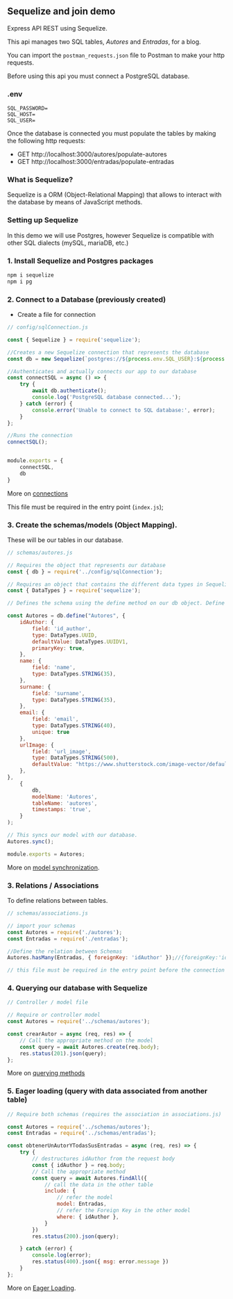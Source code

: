 ## Sequelize and join demo

Express API REST using Sequelize. 

This api manages two SQL tables, _Autores_ and _Entradas_, for a blog. 

You can import the `postman_requests.json` file to Postman to make your http requests. 

Before using this api you must connect a PostgreSQL database.

### .env
```
SQL_PASSWORD=
SQL_HOST=
SQL_USER=
```
Once the database is connected you must populate the tables by making the following http requests: 

- GET http://localhost:3000/autores/populate-autores
- GET http://localhost:3000/entradas/populate-entradas

### What is Sequelize?

Sequelize is a ORM (Object-Relational Mapping) that allows to interact with the database by means of JavaScript methods. 

### Setting up Sequelize

In this demo we will use Postgres, however Sequelize is compatible with other SQL dialects (mySQL, mariaDB, etc.)

### 1. Install Sequelize and Postgres packages
```bash
npm i sequelize
npm i pg
```

### 2. Connect to a Database (previously created)

- Create a file for connection 

```js
// config/sqlConnection.js

const { Sequelize } = require('sequelize');

//Creates a new Sequelize connection that represents the database
const db = new Sequelize(`postgres://${process.env.SQL_USER}:${process.env.SQL_PASSWORD}@${process.env.SQL_HOST}/${process.env.SQL_USER}`);

//Authenticates and actually connects our app to our database
const connectSQL = async () => {
    try {
        await db.authenticate();
        console.log('PostgreSQL database connected...');
    } catch (error) {
        console.error('Unable to connect to SQL database:', error);
    }
};

//Runs the connection
connectSQL();


module.exports = {
    connectSQL,
    db
}
```
More on [connections](https://sequelize.org/docs/v6/getting-started/#connecting-to-a-database)

This file must be required in the entry point (`index.js`);




### 3. Create the schemas/models (Object Mapping). 

These will be our tables in our database.

```js
// schemas/autores.js

// Requires the object that represents our database
const { db } = require('../config/sqlConnection');

// Requires an object that contains the different data types in Sequelize
const { DataTypes } = require('sequelize');

// Defines the schema using the define method on our db object. Define has as first argument the name of the model and as second argument an object containing the name of the fields and their features. 

const Autores = db.define("Autores", {
    idAuthor: {
        field: 'id_author',
        type: DataTypes.UUID,
        defaultValue: DataTypes.UUIDV1,
        primaryKey: true,
    },
    name: {
        field: 'name',
        type: DataTypes.STRING(35),
    },
    surname: {
        field: 'surname',
        type: DataTypes.STRING(35),
    },
    email: {
        field: 'email',
        type: DataTypes.STRING(40),
        unique: true
    },
    urlImage: {
        field: 'url_image',
        type: DataTypes.STRING(500),
        defaultValue: "https://www.shutterstock.com/image-vector/default-ui-image-placeholder-wireframes-260nw-1037719192.jpg"
    },
},
    {
        db,
        modelName: 'Autores',
        tableName: 'autores',
        timestamps: 'true',
    }
);

// This syncs our model with our database.
Autores.sync();

module.exports = Autores;

```

More on [model synchronization](https://sequelize.org/docs/v6/core-concepts/model-basics/#model-synchronization).


### 3. Relations / Associations

To define relations between tables.

```js
// schemas/associations.js

// import your schemas
const Autores = require('./autores');
const Entradas = require('./entradas');

//Define the relation between Schemas
Autores.hasMany(Entradas, { foreignKey: 'idAuthor' });//{foreignKey:'id_author'} works as well 

// this file must be required in the entry point before the connection
```


### 4. Querying our database with Sequelize

```js 
// Controller / model file 

// Require or controller model 
const Autores = require('../schemas/autores');

const crearAutor = async (req, res) => {
    // Call the appropriate method on the model 
    const query = await Autores.create(req.body);
    res.status(201).json(query);
};

```
More on [querying methods](https://sequelize.org/docs/v6/core-concepts/model-querying-basics/)


### 5. Eager loading (query with data associated from another table)

```js
// Require both schemas (requires the association in associations.js)

const Autores = require('../schemas/autores');
const Entradas = require('../schemas/entradas');

const obtenerUnAutorYTodasSusEntradas = async (req, res) => {
    try {
        // destructures idAuthor from the request body 
        const { idAuthor } = req.body;
        // Call the appropriate method
        const query = await Autores.findAll({
            // call the data in the other table
            include: {
                // refer the model
                model: Entradas,
                // refer the Foreign Key in the other model
                where: { idAuthor },
            }
        })
        res.status(200).json(query);

    } catch (error) {
        console.log(error);
        res.status(400).json({ msg: error.message })
    }
};

```
More on [Eager Loading](https://sequelize.org/docs/v6/advanced-association-concepts/eager-loading/).

